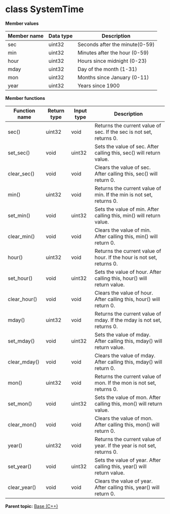 # class SystemTime

 **Member values** 

|Member name|Data type|Description|
|-----------|---------|-----------|
|sec|uint32|Seconds after the minute\(0-59\)|
|min|uint32|Minutes after the hour \(0-59\)|
|hour|uint32|Hours since midnight \(0-23\)|
|mday|uint32|Day of the month \(1-31\)|
|mon|uint32|Months since January \(0-11\)|
|year|uint32|Years since 1900|

 **Member functions** 

|Function name|Return type|Input type|Description|
|-------------|-----------|----------|-----------|
|sec\(\)|uint32|void|Returns the current value of sec. If the sec is not set, returns 0.|
|set\_sec\(\)|void|uint32|Sets the value of sec. After calling this, sec\(\) will return value.|
|clear\_sec\(\)|void|void|Clears the value of sec. After calling this, sec\(\) will return 0.|
|min\(\)|uint32|void|Returns the current value of min. If the min is not set, returns 0.|
|set\_min\(\)|void|uint32|Sets the value of min. After calling this, min\(\) will return value.|
|clear\_min\(\)|void|void|Clears the value of min. After calling this, min\(\) will return 0.|
|hour\(\)|uint32|void|Returns the current value of hour. If the hour is not set, returns 0.|
|set\_hour\(\)|void|uint32|Sets the value of hour. After calling this, hour\(\) will return value.|
|clear\_hour\(\)|void|void|Clears the value of hour. After calling this, hour\(\) will return 0.|
|mday\(\)|uint32|void|Returns the current value of mday. If the mday is not set, returns 0.|
|set\_mday\(\)|void|uint32|Sets the value of mday. After calling this, mday\(\) will return value.|
|clear\_mday\(\)|void|void|Clears the value of mday. After calling this, mday\(\) will return 0.|
|mon\(\)|uint32|void|Returns the current value of mon. If the mon is not set, returns 0.|
|set\_mon\(\)|void|uint32|Sets the value of mon. After calling this, mon\(\) will return value.|
|clear\_mon\(\)|void|void|Clears the value of mon. After calling this, mon\(\) will return 0.|
|year\(\)|uint32|void|Returns the current value of year. If the year is not set, returns 0.|
|set\_year\(\)|void|uint32|Sets the value of year. After calling this, year\(\) will return value.|
|clear\_year\(\)|void|void|Clears the value of year. After calling this, year\(\) will return 0.|

**Parent topic:** [Base \(C++\)](../../summary_pages/Base.md)

